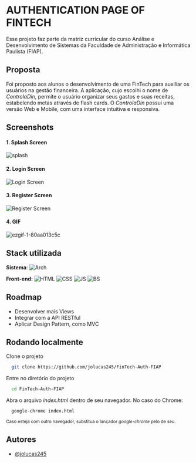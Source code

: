
# AUTHENTICATION PAGE OF FINTECH

Esse projeto faz parte da matriz curricular do curso Análise e Desenvolvimento de Sistemas da Faculdade de Administração e Informática Paulista (FIAP).

## Proposta
Foi proposto aos alunos o desenvolvimento de uma FinTech para auxiliar os usuários na gestão financeira. A aplicação, cujo escolhi o nome de _ControlaDin_, permite o usuário organizar seus gastos e suas receitas, estabelendo metas através de flash cards. O _ControlaDin_ possui uma versão Web e Mobile, com uma interface intuitiva e responsiva.




## Screenshots

#### 1. Splash Screen
![splash](https://github.com/jolucas245/FinTech-Auth-FIAP/assets/65248543/33217b63-5e92-4204-92a9-3412909c6ef5)


#### 2. Login Screen
![Login Screen](https://github.com/jolucas245/FinTech-Auth-FIAP/assets/65248543/6cb00f80-0ccd-44bc-9b65-627408d88932)


#### 3. Register Screen
![Register Screen](https://github.com/jolucas245/FinTech-Auth-FIAP/assets/65248543/8dde8450-2165-4b69-9e01-1911448f5207)

#### 4. GIF
![ezgif-1-80aa013c5c](https://github.com/jolucas245/FinTech-Auth-FIAP/assets/65248543/3b7b814a-c0ed-4a74-8634-a08daaf2a38f)





## Stack utilizada

**Sistema**: ![Arch](https://img.shields.io/badge/Arch_Linux-1793D1?style=for-the-badge&logo=arch-linux&logoColor=white)

**Front-end:** ![HTML](https://img.shields.io/badge/HTML-239120?style=for-the-badge&logo=html5&logoColor=white) ![CSS](https://img.shields.io/badge/CSS-239120?&style=for-the-badge&logo=css3&logoColor=white) ![JS](https://img.shields.io/badge/JavaScript-F7DF1E?style=for-the-badge&logo=JavaScript&logoColor=white) ![BS](https://img.shields.io/badge/Bootstrap-563D7C?style=for-the-badge&logo=bootstrap&logoColor=white)




## Roadmap

- Desenvolver mais Views
- Integrar com a API RESTful
- Aplicar Design Pattern, como MVC


## Rodando localmente

Clone o projeto

```bash
  git clone https://github.com/jolucas245/FinTech-Auth-FIAP
```

Entre no diretório do projeto

```bash
  cd FinTech-Auth-FIAP
```

Abra o arquivo _index.html_ dentro de seu navegador. No caso do Chrome:
```bash
  google-chrome index.html
```
<sub>Caso esteja com outro navegador, substitua o lançador _google-chrome_ pelo de seu.</sub>
## Autores

- [@jolucas245](https://github.com/jolucas245/)


